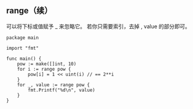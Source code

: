 ## range（续）

可以将下标或值赋予 _ 来忽略它。
若你只需要索引，去掉 , value 的部分即可。

```golang
package main

import "fmt"

func main() {
	pow := make([]int, 10)
	for i := range pow {
		pow[i] = 1 << uint(i) // == 2**i
	}
	for _, value := range pow {
		fmt.Printf("%d\n", value)
	}
}
```